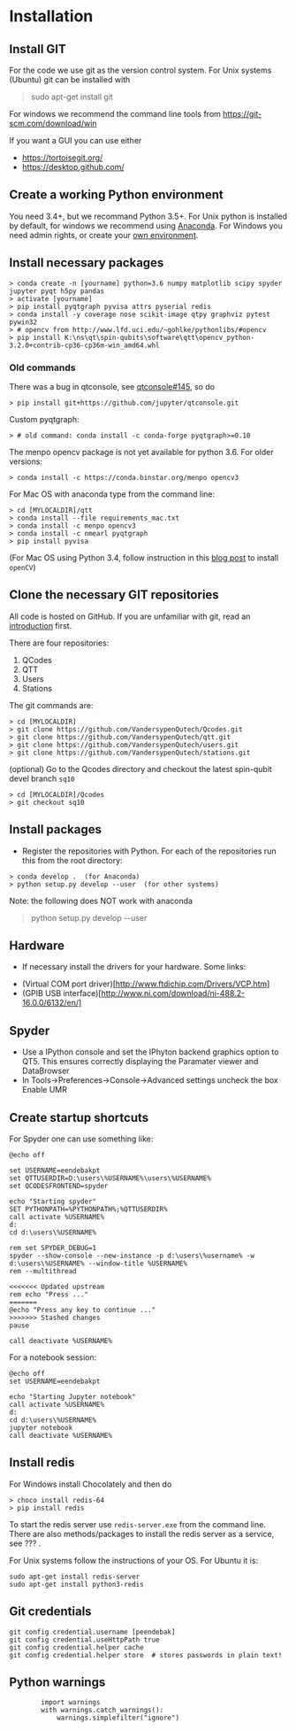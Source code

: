 # Installation

## Install GIT

For the code we use git as the version control system. For Unix systems (Ubuntu) git can be installed with

> sudo apt-get install git

For windows we recommend the command line tools from https://git-scm.com/download/win

If you want a GUI you can use either
* https://tortoisegit.org/
* https://desktop.github.com/


## Create a working Python environment

You need 3.4+, but we recommand Python 3.5+. For Unix python is installed by default, for windows 
we recommend using [Anaconda](https://www.continuum.io/downloads). For Windows you need admin rights, or create
 your [own environment](http://conda.pydata.org/docs/using/envs.html).


## Install necessary packages
```
> conda create -n [yourname] python=3.6 numpy matplotlib scipy spyder jupyter pyqt h5py pandas
> activate [yourname]
> pip install pyqtgraph pyvisa attrs pyserial redis
> conda install -y coverage nose scikit-image qtpy graphviz pytest pywin32
> # opencv from http://www.lfd.uci.edu/~gohlke/pythonlibs/#opencv
> pip install K:\ns\qt\spin-qubits\software\qtt\opencv_python-3.2.0+contrib-cp36-cp36m-win_amd64.whl

```
### Old commands
There was a bug in qtconsole, see [qtconsole#145](https://github.com/jupyter/qtconsole/pull/145), so do
```
> pip install git+https://github.com/jupyter/qtconsole.git
```
Custom pyqtgraph:
```
> # old command: conda install -c conda-forge pyqtgraph>=0.10
```

The menpo opencv package is not yet available for python 3.6. For older versions:
```
> conda install -c https://conda.binstar.org/menpo opencv3
```

For Mac OS with anaconda type from the command line:
```
> cd [MYLOCALDIR]/qtt
> conda install --file requirements_mac.txt
> conda install -c menpo opencv3
> conda install -c nmearl pyqtgraph
> pip install pyvisa
```
(For Mac OS using Python 3.4, follow instruction in this [blog post](http://www.pyimagesearch.com/2015/06/29/install-opencv-3-0-and-python-3-4-on-osx/) to install `openCV`)

## Clone the necessary GIT repositories

All code is hosted on GitHub. If you are unfamiliar with git, read an [introduction](https://guides.github.com/activities/hello-world/) first.

There are four repositories:

1. QCodes
2. QTT
3. Users
4. Stations

The git commands are:
```
> cd [MYLOCALDIR]
> git clone https://github.com/VandersypenQutech/Qcodes.git
> git clone https://github.com/VandersypenQutech/qtt.git
> git clone https://github.com/VandersypenQutech/users.git
> git clone https://github.com/VandersypenQutech/stations.git
```

(optional) Go to the Qcodes directory and checkout the latest spin-qubit devel branch `sq10`
```
> cd [MYLOCALDIR]/Qcodes
> git checkout sq10
```

## Install packages

- Register the repositories with Python. For each of the repositories run this from the root directory:
```
> conda develop .  (for Anaconda)
> python setup.py develop --user  (for other systems)
```

Note: the following does NOT work with anaconda
 > python setup.py develop --user


## Hardware 

- If necessary install the drivers for your hardware. Some links:
* (Virtual COM port driver)[http://www.ftdichip.com/Drivers/VCP.htm]
* (GPIB USB interface)[http://www.ni.com/download/ni-488.2-16.0.0/6132/en/]

## Spyder

* Use a IPython console and set the IPhyton backend graphics option to QT5. This ensures
 correctly displaying the Paramater viewer and DataBrowser
* In Tools->Preferences->Console->Advanced settings uncheck the box Enable UMR

## Create startup shortcuts

For Spyder one can use something like:

```
@echo off

set USERNAME=eendebakpt
set QTTUSERDIR=D:\users\%USERNAME%\users\%USERNAME%
set QCODESFRONTEND=spyder

echo "Starting spyder" 
SET PYTHONPATH=%PYTHONPATH%;%QTTUSERDIR%
call activate %USERNAME%
d:
cd d:\users\%USERNAME%

rem set SPYDER_DEBUG=1
spyder --show-console --new-instance -p d:\users\%username% -w d:\users\%USERNAME% --window-title %USERNAME%
rem --multithread 

<<<<<<< Updated upstream
rem echo "Press ..."
=======
@echo "Press any key to continue ..."
>>>>>>> Stashed changes
pause

call deactivate %USERNAME%
```

For a notebook session:

```
@echo off
set USERNAME=eendebakpt

echo "Starting Jupyter notebook" 
call activate %USERNAME%
d:
cd d:\users\%USERNAME%
jupyter notebook
call deactivate %USERNAME%
```

## Install redis

For Windows install Chocolately and then do
```
> choco install redis-64
> pip install redis
```
To start the redis server use `redis-server.exe` from the command line.
There are also methods/packages to install the redis server as a service, see
??? .

For Unix systems follow the instructions of your OS. For Ubuntu it is:
```
sudo apt-get install redis-server
sudo apt-get install python3-redis
```


## Git credentials

```
git config credential.username [peendebak]
git config credential.useHttpPath true
git config credential.helper cache
git config credential.helper store	# stores passwords in plain text!
```

## Python warnings

```
        import warnings
        with warnings.catch_warnings():
            warnings.simplefilter("ignore")
```

